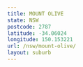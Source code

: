 ```yaml
---
title: MOUNT OLIVE
state: NSW
postcode: 2787
latitude: -34.06024
longitude: 150.153221
url: /nsw/mount-olive/
layout: suburb
---
```

